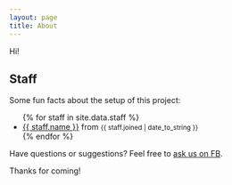 ```yaml
---
layout: page
title: About
---
```


<p class="message">
  Hi!
</p>


## Staff

Some fun facts about the setup of this project:
<ul>
{% for staff in site.data.staff %}
  <li>
	<a href="https://facebook.com/{{ staff.facebook }}" alt="{{ staff.name }}" target="_blank">{{ staff.name }}</a>
    from <small>{{ staff.joined | date_to_string }}</small>
  </li>
{% endfor %}
</ul>

Have questions or suggestions? Feel free to [ask us on FB](https://facebook.com/WireSubs).

Thanks for coming!
